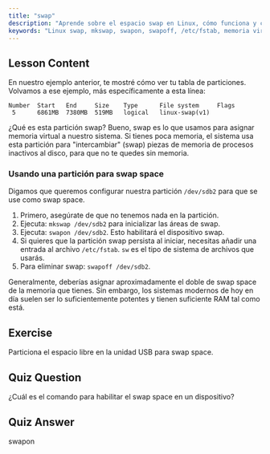 ```yaml
---
title: "swap"
description: "Aprende sobre el espacio swap en Linux, cómo funciona y cómo crear y gestionar particiones swap. ¡Optimiza el uso de la memoria de tu sistema con esta guía!"
keywords: "Linux swap, mkswap, swapon, swapoff, /etc/fstab, memoria virtual, Linux para principiantes, tutorial de Linux"
---
```


## Lesson Content

En nuestro ejemplo anterior, te mostré cómo ver tu tabla de particiones. Volvamos a ese ejemplo, más específicamente a esta línea:

```
Number  Start   End     Size    Type      File system     Flags
 5      6861MB  7380MB  519MB   logical   linux-swap(v1)
```

¿Qué es esta partición swap? Bueno, swap es lo que usamos para asignar memoria virtual a nuestro sistema. Si tienes poca memoria, el sistema usa esta partición para "intercambiar" (swap) piezas de memoria de procesos inactivos al disco, para que no te quedes sin memoria.

### Usando una partición para swap space

Digamos que queremos configurar nuestra partición `/dev/sdb2` para que se use como swap space.

1. Primero, asegúrate de que no tenemos nada en la partición.
2. Ejecuta: `mkswap /dev/sdb2` para inicializar las áreas de swap.
3. Ejecuta: `swapon /dev/sdb2`. Esto habilitará el dispositivo swap.
4. Si quieres que la partición swap persista al iniciar, necesitas añadir una entrada al archivo `/etc/fstab`. `sw` es el tipo de sistema de archivos que usarás.
5. Para eliminar swap: `swapoff /dev/sdb2`.

Generalmente, deberías asignar aproximadamente el doble de swap space de la memoria que tienes. Sin embargo, los sistemas modernos de hoy en día suelen ser lo suficientemente potentes y tienen suficiente RAM tal como está.

## Exercise

Particiona el espacio libre en la unidad USB para swap space.

## Quiz Question

¿Cuál es el comando para habilitar el swap space en un dispositivo?

## Quiz Answer

swapon

